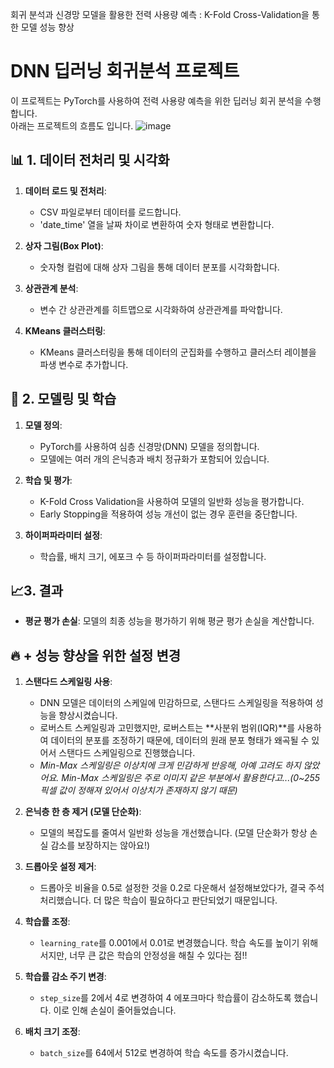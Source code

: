 
회귀 분석과 신경망 모델을 활용한 전력 사용량 예측 : K-Fold Cross-Validation을 통한 모델 성능 향상

# DNN 딥러닝 회귀분석 프로젝트

이 프로젝트는 PyTorch를 사용하여 전력 사용량 예측을 위한 딥러닝 회귀 분석을 수행합니다. <br>
아래는 프로젝트의 흐름도 입니다.
![image](https://github.com/user-attachments/assets/43958a0b-8708-47c8-91f1-304b8a4ae3e4)


## 📊 1. 데이터 전처리 및 시각화

1. **데이터 로드 및 전처리**:
   - CSV 파일로부터 데이터를 로드합니다.
   - 'date_time' 열을 날짜 차이로 변환하여 숫자 형태로 변환합니다.

2. **상자 그림(Box Plot)**:
   - 숫자형 컬럼에 대해 상자 그림을 통해 데이터 분포를 시각화합니다.

3. **상관관계 분석**:
   - 변수 간 상관관계를 히트맵으로 시각화하여 상관관계를 파악합니다.

4. **KMeans 클러스터링**:
   - KMeans 클러스터링을 통해 데이터의 군집화를 수행하고 클러스터 레이블을 파생 변수로 추가합니다.

## 🧠 2. 모델링 및 학습

1. **모델 정의**:
   - PyTorch를 사용하여 심층 신경망(DNN) 모델을 정의합니다.
   - 모델에는 여러 개의 은닉층과 배치 정규화가 포함되어 있습니다.

2. **학습 및 평가**:
   - K-Fold Cross Validation을 사용하여 모델의 일반화 성능을 평가합니다.
   - Early Stopping을 적용하여 성능 개선이 없는 경우 훈련을 중단합니다.

3. **하이퍼파라미터 설정**:
   - 학습률, 배치 크기, 에포크 수 등 하이퍼파라미터를 설정합니다.

## 📈3.  결과

- **평균 평가 손실**: 모델의 최종 성능을 평가하기 위해 평균 평가 손실을 계산합니다.


## 🔥 + 성능 향상을 위한 설정 변경

1. **스탠다드 스케일링 사용**:
   - DNN 모델은 데이터의 스케일에 민감하므로, 스탠다드 스케일링을 적용하여 성능을 향상시켰습니다.
   - 로버스트 스케일링과 고민했지만, 로버스트는 **사분위 범위(IQR)**를 사용하여 데이터의 분포를 조정하기 때문에, 데이터의 원래 분포 형태가 왜곡될 수 있어서 스탠다드 스케일링으로 진행했습니다.
   - *Min-Max 스케일링은 이상치에 크게 민감하게 반응해, 아예 고려도 하지 않았어요. Min-Max 스케일링은 주로 이미지 같은 부분에서 활용한다고...(0~255 픽셀 값이 정해져 있어서 이상치가 존재하지 않기 때문)*


2. **은닉층 한 층 제거 (모델 단순화)**:
   - 모델의 복잡도를 줄여서 일반화 성능을 개선했습니다. (모델 단순화가 항상 손실 감소를 보장하지는 않아요!)

3. **드롭아웃 설정 제거**:
   - 드롭아웃 비율을 0.5로 설정한 것을 0.2로 다운해서 설정해보았다가, 결국 주석 처리했습니다. 더 많은 학습이 필요하다고 판단되었기 때문입니다.

4. **학습률 조정**:
   - `learning_rate`를 0.001에서 0.01로 변경했습니다. 학습 속도를 높이기 위해서지만, 너무 큰 값은 학습의 안정성을 해칠 수 있다는 점!!

5. **학습률 감소 주기 변경**:
   - `step_size`를 2에서 4로 변경하여 4 에포크마다 학습률이 감소하도록 했습니다. 이로 인해 손실이 줄어들었습니다.

6. **배치 크기 조정**:
   - `batch_size`를 64에서 512로 변경하여 학습 속도를 증가시켰습니다.
